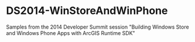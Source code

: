 DS2014-WinStoreAndWinPhone
==========================

Samples from the 2014 Developer Summit session "Building Windows Store and Windows Phone Apps with ArcGIS Runtime SDK"
